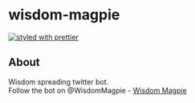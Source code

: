 # wisdom-magpie  

[![styled with prettier](https://img.shields.io/badge/styled_with-prettier-ff69b4.svg)](https://github.com/prettier/prettier)

## About  

Wisdom spreading twitter bot.  
Follow the bot on @WisdomMagpie - [Wisdom Magpie](https://twitter.com/WisdomMagpie)
